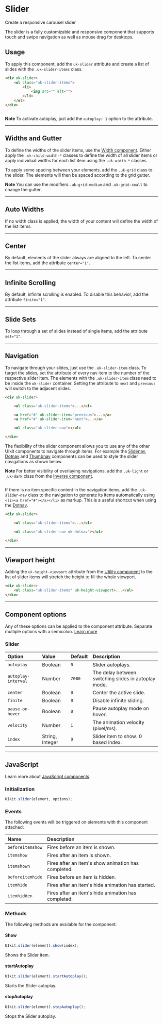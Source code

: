 # Slider

<p class="uk-text-lead">Create a responsive carousel slider</p>

The slider is a fully customizable and responsive component that supports touch and swipe navigation as well as mouse drag for desktops. 

## Usage

To apply this component, add the `uk-slider` attribute and create a list of slides with the `.uk-slider-items` class. 

```html
<div uk-slider>
    <ul class="uk-slider-items">
        <li>
            <img src="" alt="">
        </li>
    </ul>
</div>
```

```example

```

**Note** To activate autoplay, just add the `autoplay: 1` option to the attribute.

***

## Widths and Gutter

To define the widths of the slider items, use the [Width component](width.md). Either apply the `.uk-child-width-*` classes to define the width of all slider items or apply individual widths for each list item using the `.uk-width-*` classes. 

To apply some spacing between your elements, add the `.uk-grid` class to the slider. The elements will then be spaced according to the grid gutter.

**Note** You can use the modifiers `.uk-grid-medium` and `.uk-grid-small` to change the gutter.

***

## Auto Widths

If no width class is applied, the width of your content will define the width of the list items.

***

## Center

By default, elements of the slider always are aligned to the left. To center the list items, add the attribute `center="1"`.

***

## Infinite Scrolling

By default, infinite scrolling is enabled. To disable this behavior, add the attribute `finite="1"`.

***

## Slide Sets

To loop through a set of slides instead of single items, add the attribute `set="1"`. 

***

## Navigation

To navigate through your slides, just use the `.uk-slider-item` class. To target the slides, set the attribute of every nav item to the number of the respective slider item. The elements with the `.uk-slider-item` class need to be inside the `uk-slider` container. Setting the attribute to `next` and `previous` will switch to the adjacent slides.

```html
<div uk-slider>

    <ul class="uk-slider-items">...</ul>

    <a href="#" uk-slider-item="previous">...</a>
    <a href="#" uk-slider-item="next">...</a>

    <ul class="uk-slider-nav"></ul>

</div>
```

The flexibility of the slider component allows you to use any of the other UIkit components to navigate through items. For example the [Slidenav](slidenav.md), [Dotnav](dotnav.md) and [Thumbnav](thumbnav.md) components can be used to style the slider navigations as shown below.

**Note** For better visibility of overlaying navigations, add the `.uk-light` or `.uk-dark` class from the [Inverse component](inverse.md).

```example

```


If there is no item specific content in the navigation items, add the `.uk-slider-nav` class to the navigation to generate its items automatically using `<li><a href="#"></a></li>` as markup. This is a useful shortcut when using the [Dotnav](dotnav.md).

```html
<div uk-slider>

    <ul class="uk-slider-items">...</ul>

    <ul class="uk-slider-nav uk-dotnav"></ul>

</div>
```

***

## Viewport height

Adding the `uk-height-viewport` attribute from the [Utility component](utility.md) to the list of slider items will stretch the height to fill the whole viewport. 

```html
<div uk-slider>
    <ul class="uk-slider-items" uk-height-viewport>...</ul>
</div>
```

***

## Component options

Any of these options can be applied to the component attribute. Separate multiple options with a semicolon. [Learn more](javascript.md#component-configuration)

### Slider

| Option              | Value           | Default | Description                                                           |
|:--------------------|:----------------|:--------|:----------------------------------------------------------------------|
| `autoplay`          | Boolean         | `0` | Slider autoplays.                                                  |
| `autoplay-interval` | Number          | `7000`  | The delay between switching slides in autoplay mode.                  |
| `center`            | Boolean         | `0` | Center the active slide.                                              |
| `finite`            | Boolean         | `0` | Disable infinite sliding.                                             |
| `pause-on-hover`    | Boolean         | `0` | Pause autoplay mode on hover.                                         |
| `velocity`          | Number          | `1`     | The animation velocity (pixel/ms).                                    |
| `index`             | String, Integer | `0`     | Slider item to show. 0 based index.                                |

***

## JavaScript

Learn more about [JavaScript components](javascript.md#programmatic-use).

### Initialization

```js
UIkit.slider(element, options);
```

### Events

The following events will be triggered on elements with this component attached:

| Name             | Description                                               |
|:-----------------|:----------------------------------------------------------|
| `beforeitemshow` | Fires before an item is shown.                            |
| `itemshow`       | Fires after an item is shown.                             |
| `itemshown`      | Fires after an item's show animation has completed.       |
| `beforeitemhide` | Fires before an item is hidden.                           |
| `itemhide`       | Fires after an item's hide animation has started.         |
| `itemhidden`     | Fires after an item's hide animation has completed.       |

### Methods

The following methods are available for the component:

#### Show

```js
UIkit.slider(element).show(index);
```

Shows the Slider item.

#### startAutoplay

```js
UIkit.slider(element).startAutoplay();
```

Starts the Slider autoplay.

#### stopAutoplay

```js
UIkit.slider(element).stopAutoplay();
```

Stops the Slider autoplay.

